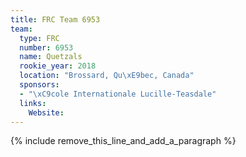 ```yaml
---
title: FRC Team 6953
team:
  type: FRC
  number: 6953
  name: Quetzals
  rookie_year: 2018
  location: "Brossard, Qu\xE9bec, Canada"
  sponsors:
  - "\xC9cole Internationale Lucille-Teasdale"
  links:
    Website:
---
```


{% include remove_this_line_and_add_a_paragraph %}